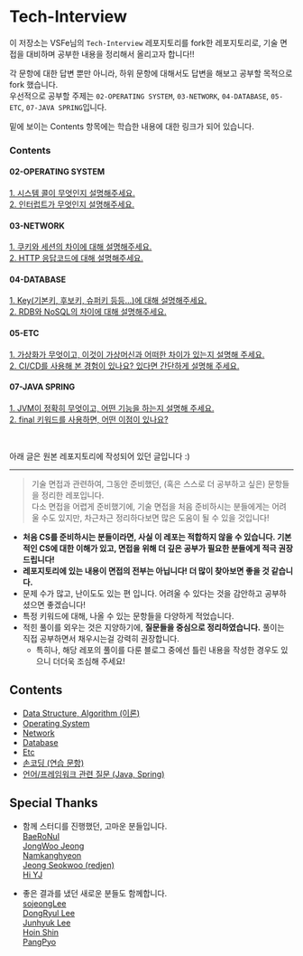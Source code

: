 # Tech-Interview

이 저장소는 VSFe님의 `Tech-Interview` 레포지토리를 fork한 레포지토리로,
기술 면접을 대비하며 공부한 내용을 정리해서 올리고자 합니다!!

각 문항에 대한 답변 뿐만 아니라, 하위 문항에 대해서도 답변을 해보고 공부할 목적으로 fork 했습니다.  
우선적으로 공부할 주제는 `02-OPERATING SYSTEM`, `03-NETWORK`, `04-DATABASE`, `05-ETC`, `07-JAVA SPRING`입니다.

밑에 보이는 Contents 항목에는 학습한 내용에 대한 링크가 되어 있습니다.

### Contents
#### 02-OPERATING SYSTEM
[1. 시스템 콜이 무엇인지 설명해주세요.]()  
[2. 인터럽트가 무엇인지 설명해주세요.]()

#### 03-NETWORK
[1. 쿠키와 세션의 차이에 대해 설명해주세요.]()  
[2. HTTP 응답코드에 대해 설명해주세요.]()

#### 04-DATABASE
[1. Key(기본키, 후보키, 슈퍼키 등등...)에 대해 설명해주세요.](/04-DATABASE/01-RDB_Keys.md)  
[2. RDB와 NoSQL의 차이에 대해 설명해주세요.](/04-DATABASE/02-RDB_vs_NoSQL.md)

#### 05-ETC
[1. 가상화가 무엇이고, 이것이 가상머신과 어떠한 차이가 있는지 설명해 주세요.]()  
[2. CI/CD를 사용해 본 경험이 있나요? 있다면 간단하게 설명해 주세요.]()  

#### 07-JAVA SPRING
[1. JVM이 정확히 무엇이고, 어떤 기능을 하는지 설명해 주세요.]()  
[2. final 키워드를 사용하면, 어떤 이점이 있나요?]()


<br>

아래 글은 원본 레포지토리에 작성되어 있던 글입니다 :)

---

> 기술 면접과 관련하여, 그동안 준비했던, (혹은 스스로 더 공부하고 싶은) 문항들을 정리한 레포입니다.  
> 다소 면접을 어렵게 준비했기에, 기술 면접을 처음 준비하시는 분들에게는 어려울 수도 있지만, 차근차근 정리하다보면 많은 도움이 될 수 있을 것입니다!

- **처음 CS를 준비하시는 분들이라면, 사실 이 레포는 적합하지 않을 수 있습니다. 기본적인 CS에 대한 이해가 있고, 면접을 위해 더 깊은 공부가 필요한 분들에게 적극 권장드립니다!**
- **레포지토리에 있는 내용이 면접의 전부는 아닙니다! 더 많이 찾아보면 좋을 것 같습니다.**
- 문제 수가 많고, 난이도도 있는 편 입니다. 어려울 수 있다는 것을 감안하고 공부하셨으면 좋겠습니다!
- 특정 키워드에 대해, 나올 수 있는 문항들을 다양하게 적었습니다.
- 적힌 풀이를 외우는 것은 지양하기에, **질문들을 중심으로 정리하였습니다.** 풀이는 직접 공부하면서 채우시는걸 강력히 권장합니다.
    - 특히나, 해당 레포의 풀이를 다룬 블로그 중에선 틀린 내용을 작성한 경우도 있으니 더더욱 조심해 주세요!

## Contents

- [Data Structure, Algorithm (이론)](https://github.com/VSFe/Tech-Interview/blob/main/01-DATA_STRUCTURE_ALGORITHM.md)
- [Operating System](https://github.com/VSFe/Tech-Interview/blob/main/02-OPERATING_SYSTEM.md)
- [Network](https://github.com/VSFe/Tech-Interview/blob/main/03-NETWORK.md)
- [Database](https://github.com/VSFe/Tech-Interview/blob/main/04-DATABASE.md)
- [Etc](https://github.com/VSFe/Tech-Interview/blob/main/05-ETC.md)
- [손코딩 (연습 문항)](https://github.com/VSFe/Tech-Interview/blob/main/06-ALGORITHM.md)
- [언어/프레임워크 관련 질문 (Java, Spring)](https://github.com/VSFe/Tech-Interview/blob/main/07-JAVA_SPRING.md)

## Special Thanks
- 함께 스터디를 진행했던, 고마운 분들입니다.  
[BaeRoNuI](https://github.com/BaeRoNuI)  
[JongWoo Jeong](https://github.com/knight7024)  
[Namkanghyeon](https://github.com/Namkanghyeon)  
[Jeong Seokwoo (redjen)](https://github.com/redjen8)  
[Hi YJ](https://github.com/0general)


+ 좋은 결과를 냈던 새로운 분들도 함께합니다.  
[sojeongLee](https://github.com/sojeongLee0125)  
[DongRyul Lee](https://github.com/Al7ech)  
[Junhyuk Lee](https://github.com/sinclairr08)  
[Hoin Shin](https://github.com/signalman)  
[PangPyo](https://github.com/Pangpyo)
